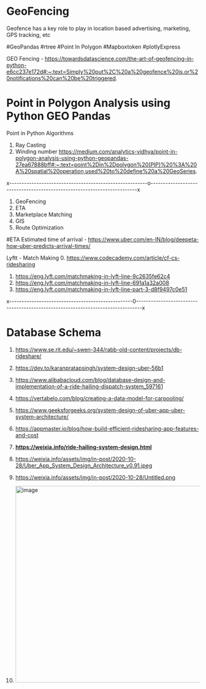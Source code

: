 # GeoFencing
 Geofence has a key role to play in location based advertising, marketing, GPS tracking, etc

#GeoPandas
#rtree
#Point In Polygon
#Mapboxtoken
#plotlyExpress

GEO Fencing - https://towardsdatascience.com/the-art-of-geofencing-in-python-e6cc237e172d#:~:text=Simply%20put%2C%20a%20geofence%20is,or%20notifications%20can%20be%20triggered.

# Point in Polygon Analysis using Python GEO Pandas
Point in Python Algorithms
1. Ray Casting
2. Winding number
https://medium.com/analytics-vidhya/point-in-polygon-analysis-using-python-geopandas-27ea67888bff#:~:text=point%2Din%2Dpolygon%20(PIP)%20%3A%20A%20spatial%20operation,used%20to%20define%20a%20GeoSeries.

x--------------------------------------------------------o------------------------------------------------------------------------x

1. GeoFencing
2. ETA
3. Marketplace Matching
4. GIS
5. Route Optimization

#ETA Estimated time of arrival -
https://www.uber.com/en-IN/blog/deepeta-how-uber-predicts-arrival-times/

Lyftt - Match Making
0. https://www.codecademy.com/article/cf-cs-ridesharing
1. https://eng.lyft.com/matchmaking-in-lyft-line-9c2635fe62c4
2. https://eng.lyft.com/matchmaking-in-lyft-line-691a1a32a008
3. https://eng.lyft.com/matchmaking-in-lyft-line-part-3-d8f9497c0e51



x--------------------------------------------------0--------------------------------------------------------------------------------x

# Database Schema

1. https://www.se.rit.edu/~swen-344/rabb-old-content/projects/db-rideshare/
2. https://dev.to/karanpratapsingh/system-design-uber-56b1
3. https://www.alibabacloud.com/blog/database-design-and-implementation-of-a-ride-hailing-dispatch-system_597161
4. https://vertabelo.com/blog/creating-a-data-model-for-carpooling/
5. https://www.geeksforgeeks.org/system-design-of-uber-app-uber-system-architecture/
6. https://appmaster.io/blog/how-build-efficient-ridesharing-app-features-and-cost
7. **https://weixia.info/ride-hailing-system-design.html**

1. https://weixia.info/assets/img/in-post/2020-10-28/Uber_App_System_Design_Architecture_v0.91.jpeg
2. https://weixia.info/assets/img/in-post/2020-10-28/Untitled.png
3. <img width="512" alt="image" src="https://user-images.githubusercontent.com/75258617/232562985-46227979-ea0f-42c7-a68c-869ed023cdef.png">
